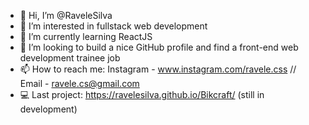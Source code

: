 - 👋 Hi, I’m @RaveleSilva
- 👀 I’m interested in fullstack web development
- 🌱 I’m currently learning ReactJS
- 💞️ I’m looking to build a nice GitHub profile and find a front-end web development trainee job
- 📫 How to reach me: Instagram - www.instagram.com/ravele.css // Email - ravele.cs@gmail.com
- 💻 Last project: https://ravelesilva.github.io/Bikcraft/ (still in development)

<!---
RaveleSilva/RaveleSilva is a ✨ special ✨ repository because its `README.md` (this file) appears on your GitHub profile.
You can click the Preview link to take a look at your changes.
--->
